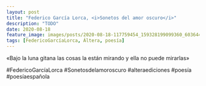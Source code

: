 ```yaml
---
layout: post
title: "Federico García Lorca, <i>Sonetos del amor oscuro</i>"
description: "TODO"
date: 2020-08-18
feature_image: images/posts/2020-08-18-117759454_159328199099360_603644878105256779_n_17905549282493877.jpg
tags: [FedericoGarcíaLorca, Áltera, poesía]
---
```


«Bajo la luna gitana
las cosas la están mirando
y ella no puede mirarlas»
<!--more-->

#FedericoGarcíaLorca #Sonetosdelamoroscuro #alteraediciones 
#poesía #poesíaespañola


